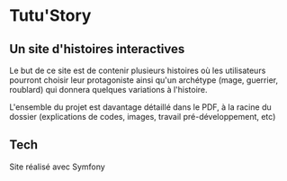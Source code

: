 # Tutu'Story

## Un site d'histoires interactives

Le but de ce site est de contenir plusieurs histoires où les utilisateurs pourront choisir leur protagoniste ainsi qu'un archétype (mage, guerrier, roublard) qui donnera quelques variations à l'histoire.

L'ensemble du projet est davantage détaillé dans le PDF, à la racine du dossier (explications de codes, images, travail pré-développement, etc)

## Tech

Site réalisé avec Symfony

